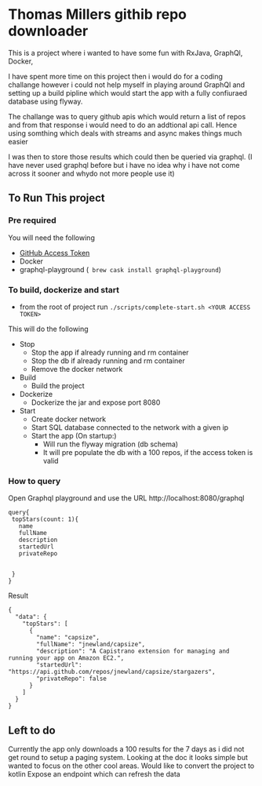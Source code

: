 # Thomas Millers githib repo downloader


This is a project where i wanted to have some fun with RxJava, GraphQl, Docker,

I have spent more time on this project then i would do for a coding challange however i could not help myself in playing around GraphQl and setting up a build pipline which would start the app with a fully confiuraed database using flyway.


The challange was to query github apis which would return a list of repos and from that response i would need to do an addtional api call. Hence using somthing which deals with streams and async makes things much easier

I was then to store those results which could then be queried via graphql. (I have never used graphql before but i have no idea why i have not come across it sooner and whydo not more people use it)



## To Run This project

### Pre required
You will need the following
 - [GitHub Access Token](https://help.github.com/en/articles/creating-a-personal-access-token-for-the-command-line)
 - Docker
 - graphql-playground (` brew cask install graphql-playground`)
 
### To build, dockerize and start
 
 - from the root of project run `./scripts/complete-start.sh <YOUR ACCESS TOKEN>` 
 
This will do the following
 - Stop
   - Stop the app if already running and rm container
   - Stop the db if already running and rm container
   - Remove the docker network
 - Build
    - Build the project
 - Dockerize 
    - Dockerize the jar and expose port 8080
 - Start
    - Create docker network
    - Start SQL database connected to the network with a given ip
    - Start the app (On startup:)
        - Will run the flyway migration (db schema)
        - It will pre populate the db with a 100 repos, if the access token is valid
        
    
 
 
 ### How to query
 
 Open Graphql playground and use the URL http://localhost:8080/graphql
 
 ```
query{
  topStars(count: 1){
    name
    fullName
    description
    startedUrl
    privateRepo
    
  
  }
}

```
Result
```
{
  "data": {
    "topStars": [
      {
        "name": "capsize",
        "fullName": "jnewland/capsize",
        "description": "A Capistrano extension for managing and running your app on Amazon EC2.",
        "startedUrl": "https://api.github.com/repos/jnewland/capsize/stargazers",
        "privateRepo": false
      }
    ]
  }
}
```
 
 
 
 
 
 ## Left to do
 
 Currently the app only downloads a 100 results for the 7 days as i did not get round to setup a paging system. Looking at the doc it looks simple but wanted to focus on the other cool areas.
 Would like to convert the project to kotlin
 Expose an endpoint which can refresh the data
 
 
 